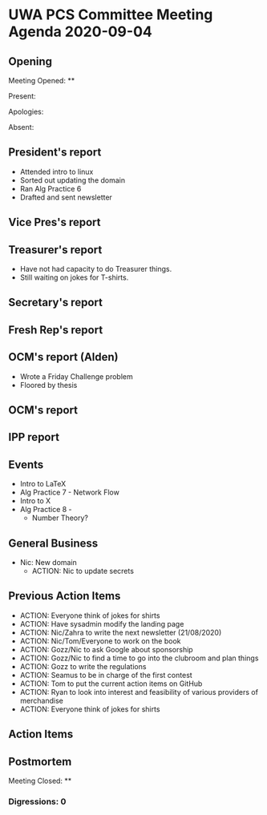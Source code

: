 # UWA PCS Committee Meeting Agenda 2020-09-04

## Opening

Meeting Opened: **

Present:

Apologies:

Absent:

## President's report
- Attended intro to linux
- Sorted out updating the domain
- Ran Alg Practice 6
- Drafted and sent newsletter

## Vice Pres's report

## Treasurer's report
- Have not had capacity to do Treasurer things. 
- Still waiting on jokes for T-shirts.
## Secretary's report

## Fresh Rep's report

## OCM's report (Alden)
- Wrote a Friday Challenge problem
- Floored by thesis

## OCM's report

## IPP report

## Events
- Intro to LaTeX
- Alg Practice 7 - Network Flow
- Intro to X
- Alg Practice 8 - 
  - Number Theory?

## General Business
- Nic: New domain
  - ACTION: Nic to update secrets

## Previous Action Items

- ACTION: Everyone think of jokes for shirts
- ACTION: Have sysadmin modify the landing page
- ACTION: Nic/Zahra to write the next newsletter (21/08/2020)
- ACTION: Nic/Tom/Everyone to work on the book
- ACTION: Gozz/Nic to ask Google about sponsorship
- ACTION: Gozz/Nic to find a time to go into the clubroom and plan things
- ACTION: Gozz to write the regulations
- ACTION: Seamus to be in charge of the first contest
- ACTION: Tom to put the current action items on GitHub
- ACTION: Ryan to look into interest and feasibility of various providers of merchandise
- ACTION: Everyone think of jokes for shirts

## Action Items

## Postmortem

Meeting Closed: **

### Digressions: 0

